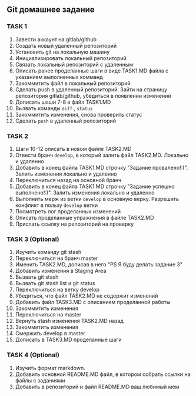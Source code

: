 ## Git домашнее задание
### TASK 1
1. Завести аккаунт на gitlab/github
2. Создать новый удаленный репозиторий
3. Установить git на локальную машину
4. Инициализировать локальный репозиторий
5. Связать локальный репозиторий с удаленным
6. Описать ранее проделанные шаги в виде TASK1.MD файла с указанием выполненных комманд
7. Закоммитить файл в локальный репозиторий
8. Сделать push в удаленный репозиторий. Зайти на страницу репозитория gitlab/github, убедиться в появлении изменений
9. Дописать шаши 7-8 в файл TASK1.MD
10. Вызвать команды `diff` , `status`
11. Закоммитить изменения, снова проверить статус
12. Сделать `push` в удаленный репозиторий

### TASK 2
1. Шаги 10-12 описать в новом файле TASK2.MD
2. Отвести бранч `develop`, в который залить файл TASK2.MD. Локально и удаленно
3. Добавить в конец файла TASK1.MD строчку "Задание провалено!:(". Залить изменения локально и удаленно
4. Переключиться назад на основной бранч
5. Добавить в конец файла TASK1.MD строчку "Задание успешно выполнено!:)". Залить изменения локально и удаленно
6. Выполнить мерж из ветки `develop` в основную верку. Разрешить конфликт в пользу `develop` ветки
7. Посмотреть лог проделанных изменений
8. Описать проделанные упражнения в файле TASK2.MD
9. Прислать ссылку на репозиторий на проверку

### TASK 3 (Optional)
1. Изучить команду git stash
2. Переключиться на бранч master
3. Именить TASK2.MD, дописав в него "PS Я буду делать задание 3"
4. Добавить изменения в Staging Area
5. Вызвать git stash
6. Вызвать git stash list и git status
7. Переключиться на ветку develop
8. Убедиться, что файл TASK2.MD не содержит изменений
9. Добавить файл TASK3.MD с описанием проделанной работы
10. Закоммитить изменения
11. Переключиться на master
12. Вернуть stash изменения TASK2.MD назад
13. Закоммитить изменения
14. Смержить develop в master
15. Дописать в TASK3.MD проделанные шаги

### TASK 4 (Optional)
1. Изучить формат markdown.
2. Добавить основной README.MD файл, в котором собрать ссылки на файлы с заданиями
3. Добавить в репозиторий и файл README.MD ваш любимый мем
